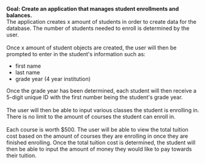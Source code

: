 **Goal: Create an application that manages student enrollments and balances.**
<br>
The application creates x amount of students in order to create data for the database. The number of students needed to enroll is determined by the user.
<br><br>
Once x amount of student objects are created, the user will then be prompted to enter in the student's information such as:

- first name
- last name
- grade year (4 year institution)

Once the grade year has been determined, each student will then receive a 5-digit unique ID with the first number being the student's grade year.
<br><br>
The user will then be able to input various classes the student is enrolling in. There is no limit to the amount of courses the student can enroll in.
<br><br>
Each course is worth \$500. The user will be able to view the total tuition cost based on the amount of courses they are enrolling in once they are finished enrolling. Once the total tuition cost is determined, the student will then be able to input the amount of money they would like to pay towards their tuition.
